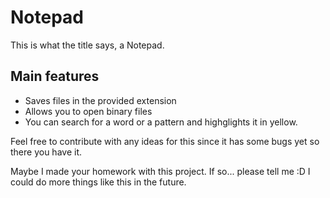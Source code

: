 # Notepad

This is what the title says, a Notepad.

## Main features
- Saves files in the provided extension
- Allows you to open binary files
- You can search for a word or a pattern and highglights it in yellow.

Feel free to contribute with any ideas for this since it has some bugs yet so there you have it.
<div></div>
Maybe I made your homework with this project. If so... please tell me :D I could do more things like this in the future.
